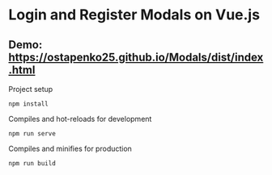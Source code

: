 # Login and Register Modals  on Vue.js 

## Demo: https://ostapenko25.github.io/Modals/dist/index.html

Project setup
```
npm install
```
Compiles and hot-reloads for development
```
npm run serve
```

Compiles and minifies for production
```
npm run build

